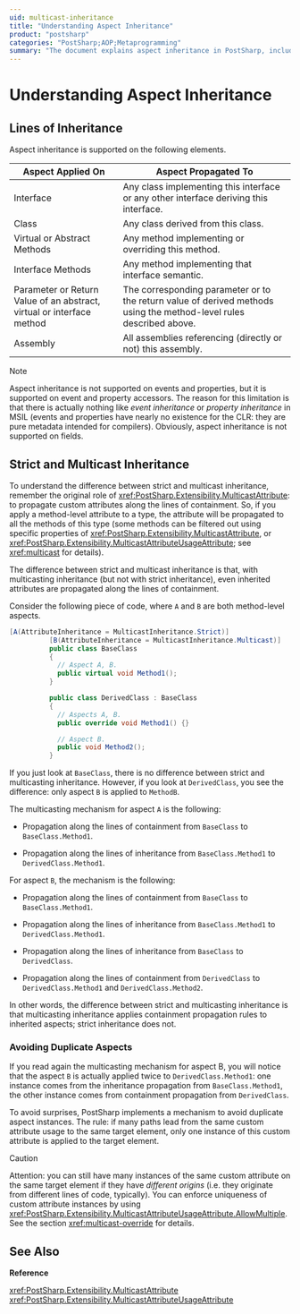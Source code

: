 ```yaml
---
uid: multicast-inheritance
title: "Understanding Aspect Inheritance"
product: "postsharp"
categories: "PostSharp;AOP;Metaprogramming"
summary: "The document explains aspect inheritance in PostSharp, including the difference between strict and multicast inheritance. It also discusses how to avoid duplicate aspects."
---
```

# Understanding Aspect Inheritance


## Lines of Inheritance

Aspect inheritance is supported on the following elements.

| Aspect Applied On | Aspect Propagated To |
|-----------------------------------------------|--------------------------------------------------|
| Interface | Any class implementing this interface or any other interface deriving this interface. |
| Class | Any class derived from this class. |
| Virtual or Abstract Methods | Any method implementing or overriding this method. |
| Interface Methods | Any method implementing that interface semantic. |
| Parameter or Return Value of an abstract, virtual or interface method | The corresponding parameter or to the return value of derived methods using the method-level rules described above. |
| Assembly | All assemblies referencing (directly or not) this assembly. |

> [!NOTE]
> Aspect inheritance is not supported on events and properties, but it is supported on event and property accessors. The reason for this limitation is that there is actually nothing like *event inheritance* or *property inheritance* in MSIL (events and properties have nearly no existence for the CLR: they are pure metadata intended for compilers). Obviously, aspect inheritance is not supported on fields. 


## Strict and Multicast Inheritance

To understand the difference between strict and multicast inheritance, remember the original role of <xref:PostSharp.Extensibility.MulticastAttribute>: to propagate custom attributes along the lines of containment. So, if you apply a method-level attribute to a type, the attribute will be propagated to all the methods of this type (some methods can be filtered out using specific properties of <xref:PostSharp.Extensibility.MulticastAttribute>, or <xref:PostSharp.Extensibility.MulticastAttributeUsageAttribute>; see <xref:multicast> for details). 

The difference between strict and multicast inheritance is that, with multicasting inheritance (but not with strict inheritance), even inherited attributes are propagated along the lines of containment.

Consider the following piece of code, where `A` and `B` are both method-level aspects. 

```csharp
[A(AttributeInheritance = MulticastInheritance.Strict)]
          [B(AttributeInheritance = MulticastInheritance.Multicast)]
          public class BaseClass
          {
            // Aspect A, B.
            public virtual void Method1();
          }

          public class DerivedClass : BaseClass
          {
            // Aspects A, B.
            public override void Method1() {}

            // Aspect B.
            public void Method2();
          }
```

If you just look at `BaseClass`, there is no difference between strict and multicasting inheritance. However, if you look at `DerivedClass`, you see the difference: only aspect `B` is applied to `MethodB`. 

The multicasting mechanism for aspect `A` is the following: 

* Propagation along the lines of containment from `BaseClass` to `BaseClass.Method1`. 

* Propagation along the lines of inheritance from `BaseClass.Method1` to `DerivedClass.Method1`. 

For aspect `B`, the mechanism is the following: 

* Propagation along the lines of containment from `BaseClass` to `BaseClass.Method1`. 

* Propagation along the lines of inheritance from `BaseClass.Method1` to `DerivedClass.Method1`. 

* Propagation along the lines of inheritance from `BaseClass` to `DerivedClass`. 

* Propagation along the lines of containment from `DerivedClass` to `DerivedClass.Method1` and `DerivedClass.Method2`. 

In other words, the difference between strict and multicasting inheritance is that multicasting inheritance applies containment propagation rules to inherited aspects; strict inheritance does not.


### Avoiding Duplicate Aspects

If you read again the multicasting mechanism for aspect B, you will notice that the aspect `B` is actually applied twice to `DerivedClass.Method1`: one instance comes from the inheritance propagation from `BaseClass.Method1`, the other instance comes from containment propagation from `DerivedClass`. 

To avoid surprises, PostSharp implements a mechanism to avoid duplicate aspect instances. The rule: if many paths lead from the same custom attribute usage to the same target element, only one instance of this custom attribute is applied to the target element.

> [!CAUTION]
> Attention: you can still have many instances of the same custom attribute on the same target element if they have *different origins* (i.e. they originate from different lines of code, typically). You can enforce uniqueness of custom attribute instances by using <xref:PostSharp.Extensibility.MulticastAttributeUsageAttribute.AllowMultiple>. See the section <xref:multicast-override> for details. 

## See Also

**Reference**

<xref:PostSharp.Extensibility.MulticastAttribute>
<br><xref:PostSharp.Extensibility.MulticastAttributeUsageAttribute>
<br>

